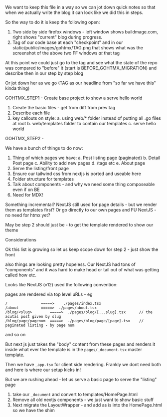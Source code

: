 
We want to keep this file in a way so we can jot down quick notes so that when we actually write the blog it can look like we did this in steps.

So the way to do it is keep the following open:

1. Two side by side firefox windows - left window shows buildmage.com, right shows "current" blog during progress.
2. Tag of our code base at each "checkpoint" and in our static/public/images/gohtmx/TAG.png that shows what was the screenshot of the above two FF windows *at* that tag

At this point we could just go to the tag and see what the state of the repo was compared to "before" it (start is BEFORE_GOHTMX_MIGRATION) and describe then in our step by step blog

Or jot down her as we go (TAG as our headline from "so far we have this" kinda thing)

GOHTMX_STEP1 - Create base project to show a serve hello world

1. Create the basic files - get from diff from prev tag
2. Describe each file
3. key callouts on style:
  a. using web/* folder instead of putting all .go files at root
  b. web/templates folder to contain our templates
  c. serve hello world

GOHTMX_STEP2 - <Goal>

We have a bunch of things to do now:

1. Thing of which pages we have:
  a. Post listing page (paginated)
  b. Detail Post page
  c. Ability to add new pages
  d. /tags etc
  e. About page
2. Serve the listing/front page
3. Ensure our tailwind css from nextjs is ported and useable here
4. Folder structure for templates
5. Talk about components - and why we need some thing composeable even if on BE
6. Need for MDX!

Something incremental?   NextJS still used for page details - but we render them as templates first?
Or go directly to our own pages and FU NextJS - no need for htmx yet?

May be step 2 should just be - to get the template rendered to show our theme

Considerations

Ok this list is growing so let us keep scope down for step 2 - just show the front 

also things are looking pretty hopeless.   Our NextJS had tons of "components" and it was hard to make head or tail out of what was getting called how etc.

Looks like NextJS (v12) used the following convention:

pages are rendered via top level uRLs - eg

```
/               =====>    ./pages/index.tsx
/about          =====>  ./pages/about.tsx
/blog/<slug>        =====>  ./pages/blog/[...slug].tsx      // the acutal post given by slug
/blog/page/pagenum  =====>  ./pages/blog/page/[page].tsx    // paginated listing - by page num
```

and so on

But next js just takes the "body" content from these pages and renders it inside what ever the template is
in the `pages/_document.tsx` master template.

Then we have `_app.tsx` for client side rendering.  Frankly we dont need both and here is where our setup kicks in!

But we are rushing ahead - let us serve a basic page to serve the "listing" page

1. take our `_document` and convert to templates/HomePage.html
2. Remove all old nextjs components - we just want to show basic stuff
3. Next migrate the LayoutWrapper - and add as is into the HomePage.html so we have the shim
